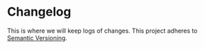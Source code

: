 # Changelog

This is where we will keep logs of changes. This project adheres to [Semantic Versioning](https://semver.org).
